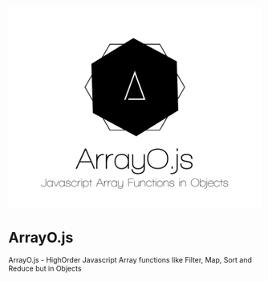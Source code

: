 
![enter image description here](https://raw.githubusercontent.com/bonillas/arrayO/master/logo/ArrayO.png)
# ArrayO.js
ArrayO.js - HighOrder Javascript Array functions  like Filter, Map, Sort  and Reduce but in Objects
